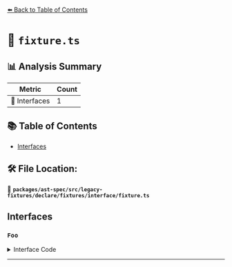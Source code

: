 [⬅️ Back to Table of Contents](../../../../../../../index.md)

# 📄 `fixture.ts`

## 📊 Analysis Summary

| Metric | Count |
|--------|-------|
| 📐 Interfaces | 1 |

## 📚 Table of Contents

- [Interfaces](#interfaces)

## 🛠️ File Location:
📂 **`packages/ast-spec/src/legacy-fixtures/declare/fixtures/interface/fixture.ts`**

## Interfaces

### `Foo`

<details><summary>Interface Code</summary>

```ts
declare interface Foo {}
```
</details>


---